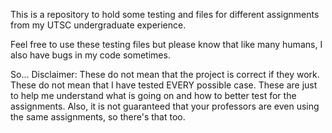 This is a repository to hold some testing and files for different assignments from my UTSC undergraduate experience.

Feel free to use these testing files but please know that like many humans, I also have bugs in my code sometimes.

So...
Disclaimer:
These do not mean that the project is correct if they work. These do not mean that I have tested EVERY possible case. These are just to help me understand what is going on and how to better test for the assignments. Also, it is not guaranteed that your professors are even using the same assignments, so there's that too.
